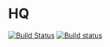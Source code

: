 # HQ
[![Build Status](https://travis-ci.org/rejif/hq.svg?branch=master)](https://travis-ci.org/rejif/hq)
[![Build status](https://ci.appveyor.com/api/projects/status/yelsfp6x57lhsd5f?svg=true)](https://ci.appveyor.com/project/onoie/hq)
